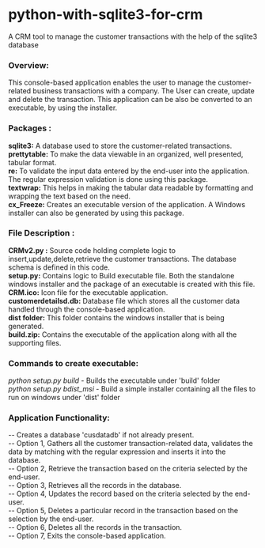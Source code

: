 # python-with-sqlite3-for-crm
A CRM tool to manage the customer transactions with the help of the sqlite3 database

### Overview:
This console-based application enables the user to manage the customer-related business transactions with a company. The User can create, update and delete the transaction. This application can be also be converted to an executable, by using the installer.

### Packages :
**sqlite3:**  A database used to store the customer-related transactions.    
**prettytable:** To make the data viewable in an organized, well presented, tabular format.    
**re:** To validate the input data entered by the end-user into the application. The regular expression validation is done using this package.     
**textwrap:** This helps in making the tabular data readable by formatting and wrapping the text based on the need.    
**cx_Freeze:** Creates an executable version of the application. A Windows installer can also be generated by using this package.

### File Description :
**CRMv2.py :** Source code holding complete logic to insert,update,delete,retrieve the customer transactions. The database schema is defined in this code.      
**setup.py:** Contains logic to Build executable file. Both the standalone windows installer and the package of an executable is created with this file.      
**CRM.ico:** Icon file for the executable application.     
**customerdetailsd.db:** Database file which stores all the customer data handled through the console-based application.    
**dist folder:** This folder contains the windows installer that is being generated.   
**build.zip:** Contains the executable of the application along with all the supporting files.   

### Commands to create executable:
*python setup.py build* - Builds the executable under 'build' folder      
*python setup.py bdist_msi*  - Build a simple installer containing all the files to run on windows under 'dist' folder           

### Application Functionality:
-- Creates a database 'cusdatadb' if not already present.   
-- Option 1, Gathers all the customer transaction-related data, validates the data by matching with the regular expression and inserts it into the database.   
-- Option 2, Retrieve the transaction based on the criteria selected by the end-user.             
-- Option 3, Retrieves all the records in the database.        
-- Option 4, Updates the record based on the criteria selected by the end-user.     
-- Option 5, Deletes a particular record in the transaction based on the selection by the end-user.       
-- Option 6, Deletes all the records in the transaction.      
-- Option 7, Exits the console-based application.        

